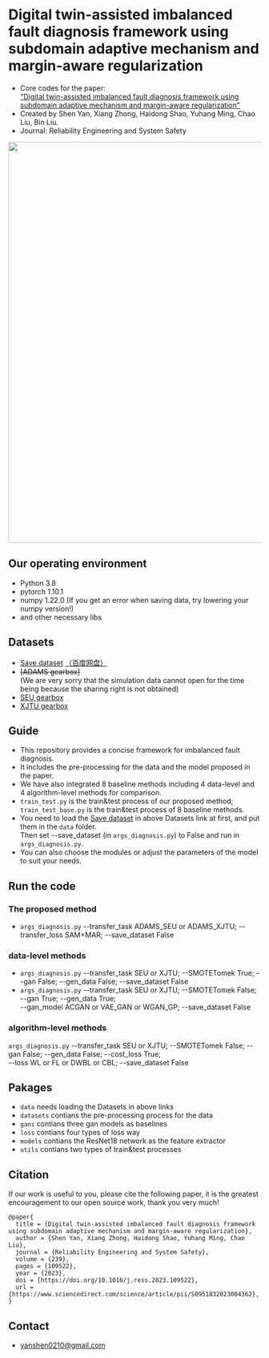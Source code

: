 # Digital twin-assisted imbalanced fault diagnosis framework using subdomain adaptive mechanism and margin-aware regularization
* Core codes for the paper:
<br> ["Digital twin-assisted imbalanced fault diagnosis framework using subdomain adaptive mechanism and margin-aware regularization"](https://www.sciencedirect.com/science/article/pii/S0951832023004362)
* Created by Shen Yan, Xiang Zhong, Haidong Shao, Yuhang Ming, Chao Liu, Bin Liu.
* Journal: Reliability Engineering and System Safety

<div align="center">
<img src="https://github.com/yanshen0210/Digital-twin-assisted-imbalanced-fault-diagnosis-framework/blob/main/framework.jpg" width="800" />
</div>

## Our operating environment
* Python 3.8
* pytorch  1.10.1
* numpy  1.22.0 (If you get an error when saving data, try lowering your numpy version!)
* and other necessary libs

## Datasets
* [Save dataset](https://drive.google.com/file/d/1Hk1_mCPIN05n_axA6Qd74TYXUFIR6FU9/view?usp=sharing) [（百度网盘）](https://pan.baidu.com/s/1NVRq5Ez_wypz6cMT_xE4Iw?pwd=c9i0)
* ~~[ADAMS gearbox]~~
<br> (We are very sorry that the simulation data cannot open for the time being because the sharing right is not obtained)
* [SEU gearbox](https://drive.google.com/file/d/1ZfKWYK-xRl3Oy7zMuzlmkSy9G4mQh0y1/view?usp=drive_link)
* [XJTU gearbox](https://drive.google.com/drive/folders/1ejGZu9oeL1D9nKN07Q7z72O8eFrWQTay?usp=sharing)

## Guide 
* This repository provides a concise framework for imbalanced fault diagnosis. 
* It includes the pre-processing for the data and the model proposed in the paper. 
* We have also integrated 8 baseline methods including 4 data-level and 4 algorithm-level methods for comparison.
* `train_test.py` is the train&test process of our proposed method; `train_test_base.py` is the train&test process of 8 baseline methods.
* You need to load the [Save dataset](https://drive.google.com/file/d/1Hk1_mCPIN05n_axA6Qd74TYXUFIR6FU9/view?usp=sharing) in above Datasets link at first, and put them in the `data` folder.
<br> Then set --save_dataset (in `args_diagnosis.py`) to False and run in `args_diagnosis.py`.
* You can also choose the modules or adjust the parameters of the model to suit your needs.

## Run the code
### The proposed method
* `args_diagnosis.py` --transfer_task ADAMS_SEU or ADAMS_XJTU; --transfer_loss SAM+MAR; --save_dataset False
### data-level methods
* `args_diagnosis.py` --transfer_task SEU or XJTU; --SMOTETomek True; --gan False; --gen_data False; --save_dataset False
*  `args_diagnosis.py` --transfer_task SEU or XJTU; --SMOTETomek False; --gan True; --gen_data True;
 <br> --gan_model ACGAN or VAE_GAN or WGAN_GP; --save_dataset False
### algorithm-level methods
`args_diagnosis.py` --transfer_task SEU or XJTU; --SMOTETomek False; --gan False; --gen_data False; --cost_loss True; 
 <br> --loss WL or FL or DWBL or CBL; --save_dataset False

## Pakages
* `data` needs loading the Datasets in above links
* `datasets` contians the pre-processing process for the data
* `gans` contians three gan models as baselines
* `loss` contians four types of loss way
* `models` contians the ResNet18 network as the feature extractor
* `utils` contians two types of train&test processes

## Citation
If our work is useful to you, please cite the following paper, it is the greatest encouragement to our open source work, thank you very much!
```
@paper{
  title = {Digital twin-assisted imbalanced fault diagnosis framework using subdomain adaptive mechanism and margin-aware regularization},
  author = {Shen Yan, Xiang Zhong, Haidong Shao, Yuhang Ming, Chao Liu},
  journal = {Reliability Engineering and System Safety},
  volume = {239},
  pages = {109522},
  year = {2023},
  doi = {https://doi.org/10.1016/j.ress.2023.109522},
  url = {https://www.sciencedirect.com/science/article/pii/S0951832023004362},
}
```

## Contact
- yanshen0210@gmail.com
